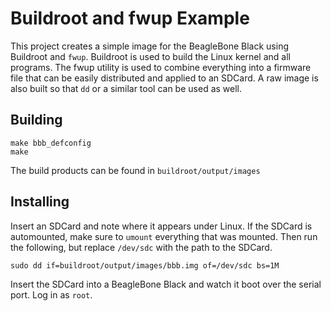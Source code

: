 # Buildroot and fwup Example

This project creates a simple image for the BeagleBone Black using Buildroot and `fwup`.
Buildroot is used to build the Linux kernel and all programs. The fwup
utility is used to combine everything into a firmware file that can be
easily distributed and applied to an SDCard. A raw image is also built so
that `dd` or a similar tool can be used as well.

## Building

    make bbb_defconfig
    make

The build products can be found in `buildroot/output/images`

## Installing

Insert an SDCard and note where it appears under Linux. If the SDCard is
automounted, make sure to `umount` everything that was mounted. Then run
the following, but replace `/dev/sdc` with the path to the SDCard.

    sudo dd if=buildroot/output/images/bbb.img of=/dev/sdc bs=1M

Insert the SDCard into a BeagleBone Black and watch it boot over the serial
port. Log in as `root`.
